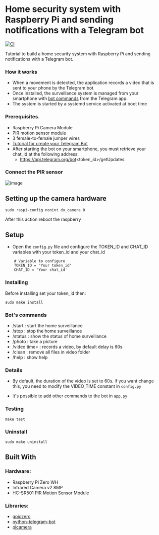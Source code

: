 # Home security system with Raspberry Pi and sending notifications with a Telegram bot 
[![CI](https://github.com/m0by314/Raspberry_Pi_home_security_system/workflows/CI/badge.svg?event=push)](https://github.com/m0by314/Raspberry_Pi_home_security_system/actions?query=workflow%3ACI)

Tutorial to build a home security system with Raspberry Pi and sending notifications with a Telegram bot.

### How it works

- When a movement is detected, the application records a video that is sent to your phone by the Telegram bot.  
- Once installed, the surveillance system is managed from your smartphone with [bot commands](#Bots-commands) from the Telegram app.  
- The system is started by a systemd service activated at boot time

### Prerequisites.

* Raspberry Pi Camera Module  
* PIR motion sensor module   
* 3 female-to-female jumper wires   
* [Tutorial for create your Telegram Bot](https://core.telegram.org/bots#3-how-do-i-create-a-bot)  
* After starting the bot on your smartphone, you must retrieve your chat_id at the following address:   
    * https://api.telegram.org/bot<token_id>/getUpdates

### Connect the PIR sensor

![image](img/pir-diagram.png)

## Setting up the camera hardware
```
sudo raspi-config nonint do_camera 0
```
After this action reboot the raspberry

## Setup
   
 * Open the `config.py` file and configure the TOKEN_ID and CHAT_ID variables with your token_id and your chat_id  
 ```
     # Variable to configure
     TOKEN_ID = 'Your token_id'
     CHAT_ID = 'Your chat_id'
```

### Installing 

Before installing set your token_id then:
```
sudo make install
```

### Bot's commands

* /start  : start the home surveillance  
* /stop   : stop the home surveillance  
* /status : show the status of home surveillance  
* /photo  : take a picture 
* /video time=<duration> :  records a video, by default delay is 60s 
* /clean  : remove all files in video folder
* /help   : show help 
  
### Details 		

  * By default, the duration of the video is set to 60s. If you want change this, you need to modify the VIDEO_TIME constant in `config.py`    		

  * It's possible to add other commands to the bot in `app.py`
 
### Testing
 
```
make test
```

### Uninstall
 
```
sudo make uninstall
```

## Built With
### Hardware:
* Raspberry Pi Zero WH
* Infrared Camera v2 8MP
* HC-SR501 PIR Motion Sensor Module

### Libraries:
* [gpiozero](https://pypi.org/project/gpiozero/)
* [python-telegram-bot](https://github.com/python-telegram-bot/python-telegram-bot)  
* [picamera](https://pypi.org/project/picamera/) 
